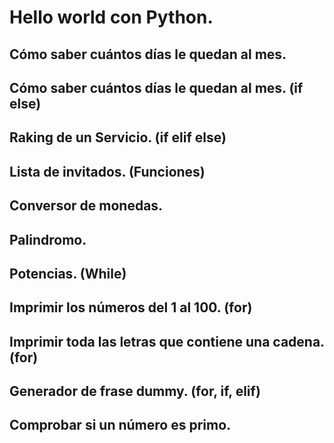 # Hello world con Python.

## Cómo saber cuántos días le quedan al mes.

## Cómo saber cuántos días le quedan al mes. (if else)

## Raking de un Servicio. (if elif else)

## Lista de invitados. (Funciones)

## Conversor de monedas.

## Palindromo.

## Potencias. (While)

## Imprimir los números del 1 al 100. (for)

## Imprimir toda las letras que contiene una cadena. (for)

## Generador de frase dummy. (for, if, elif)

## Comprobar si un número es primo.
